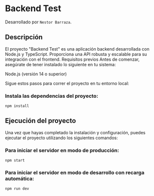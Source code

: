 # Backend Test

Desarrollado por `Nestor Barraza`.

## Descripción

El proyecto "Backend Test" es una aplicación backend desarrollada con Node.js y TypeScript. Proporciona una API robusta y escalable para su integración con el frontend.
Requisitos previos
Antes de comenzar, asegúrate de tener instalado lo siguiente en tu sistema:

Node.js (versión 14 o superior)

Sigue estos pasos para correr el proyecto en tu entorno local:

### Instala las dependencias del proyecto:

`npm install`

## Ejecución del proyecto

Una vez que hayas completado la instalación y configuración, puedes ejecutar el proyecto utilizando los siguientes comandos:

### Para iniciar el servidor en modo de producción:

`npm start`

### Para iniciar el servidor en modo de desarrollo con recarga automática:

`npm run dev`
